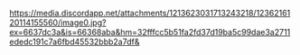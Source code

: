https://media.discordapp.net/attachments/1213623031713243218/1236216120114155560/image0.jpg?ex=6637dc3a&is=66368aba&hm=32fffcc5b51fa2fd37d19ba5c99dae3a2711ededc191c7a6fbd45532bbb2a7df&